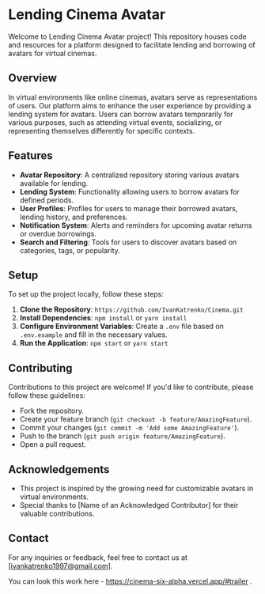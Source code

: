 # Lending Cinema Avatar

Welcome to Lending Cinema Avatar project! This repository houses code and resources for a platform designed to facilitate lending and borrowing of avatars for virtual cinemas.

## Overview

In virtual environments like online cinemas, avatars serve as representations of users. Our platform aims to enhance the user experience by providing a lending system for avatars. Users can borrow avatars temporarily for various purposes, such as attending virtual events, socializing, or representing themselves differently for specific contexts.

## Features

- **Avatar Repository**: A centralized repository storing various avatars available for lending.
- **Lending System**: Functionality allowing users to borrow avatars for defined periods.
- **User Profiles**: Profiles for users to manage their borrowed avatars, lending history, and preferences.
- **Notification System**: Alerts and reminders for upcoming avatar returns or overdue borrowings.
- **Search and Filtering**: Tools for users to discover avatars based on categories, tags, or popularity.

## Setup

To set up the project locally, follow these steps:
1. **Clone the Repository**: `https://github.com/IvanKatrenko/Cinema.git`
2. **Install Dependencies**: `npm install` or `yarn install`
3. **Configure Environment Variables**: Create a `.env` file based on `.env.example` and fill in the necessary values.
4. **Run the Application**: `npm start` or `yarn start`

## Contributing

Contributions to this project are welcome! If you'd like to contribute, please follow these guidelines:

- Fork the repository.
- Create your feature branch (`git checkout -b feature/AmazingFeature`).
- Commit your changes (`git commit -m 'Add some AmazingFeature'`).
- Push to the branch (`git push origin feature/AmazingFeature`).
- Open a pull request.

## Acknowledgements

- This project is inspired by the growing need for customizable avatars in virtual environments.
- Special thanks to [Name of an Acknowledged Contributor] for their valuable contributions.

## Contact

For any inquiries or feedback, feel free to contact us at [ivankatrenko1997@gmail.com].

You can look this work here - https://cinema-six-alpha.vercel.app/#trailer .
